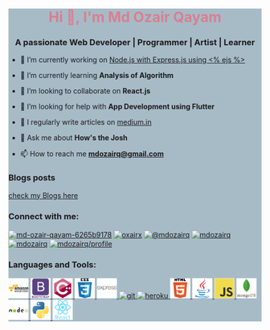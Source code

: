 <div style="background-color: #A7BBC7;">
<h1 align="center" style="color: #DA7F8F;">Hi 👋, I'm Md Ozair Qayam</h1>
<h3 align="center">A passionate Web Developer | Programmer | Artist | Learner</h3>

- 🔭 I’m currently working on [Node.js with Express.js using <% ejs %>](https://github.com/mymymoq27/smokeHouse/)

- 🌱 I’m currently learning **Analysis of Algorithm**

- 👯 I’m looking to collaborate on **React.js**

- 🤝 I’m looking for help with **App Development using Flutter**

- 📝 I regularly write articles on [medium.in](medium.in)

- 💬 Ask me about **How's the Josh**

- 📫 How to reach me **mdozairq@gmail.com**

### Blogs posts
<!-- BLOG-POST-LIST:START -->
  <a href="https://mdozairq.medium.com/">check my Blogs here</a>
<!-- BLOG-POST-LIST:END -->

<h3 align="left">Connect with me:</h3>
<p align="left">
<a href="https://linkedin.com/in/md-ozair-qayam-6265b9178" target="blank"><img align="center" src="https://raw.githubusercontent.com/rahuldkjain/github-profile-readme-generator/master/src/images/icons/Social/linked-in-alt.svg" alt="md-ozair-qayam-6265b9178" height="30" width="40" /></a>
<a href="https://instagram.com/oxairx" target="blank"><img align="center" src="https://raw.githubusercontent.com/rahuldkjain/github-profile-readme-generator/master/src/images/icons/Social/instagram.svg" alt="oxairx" height="30" width="40" /></a>
<a href="https://medium.com/@mdozairq" target="blank"><img align="center" src="https://raw.githubusercontent.com/rahuldkjain/github-profile-readme-generator/master/src/images/icons/Social/medium.svg" alt="@mdozairq" height="30" width="40" /></a>
<a href="https://www.codechef.com/users/mdozairq" target="blank"><img align="center" src="https://cdn.jsdelivr.net/npm/simple-icons@3.1.0/icons/codechef.svg" alt="mdozairq" height="30" width="40" /></a>
<a href="https://www.hackerrank.com/mdozairq" target="blank"><img align="center" src="https://raw.githubusercontent.com/rahuldkjain/github-profile-readme-generator/master/src/images/icons/Social/hackerrank.svg" alt="mdozairq" height="30" width="40" /></a>
<a href="https://auth.geeksforgeeks.org/user/mdozairq/profile" target="blank"><img align="center" src="https://raw.githubusercontent.com/rahuldkjain/github-profile-readme-generator/master/src/images/icons/Social/geeks-for-geeks.svg" alt="mdozairq/profile" height="30" width="40" /></a>
</p>

<h3 align="left">Languages and Tools:</h3>
<p align="left"> <a href="https://aws.amazon.com" target="_blank"> <img src="https://raw.githubusercontent.com/devicons/devicon/master/icons/amazonwebservices/amazonwebservices-original-wordmark.svg" alt="aws" width="40" height="40"/> </a> <a href="https://getbootstrap.com" target="_blank"> <img src="https://raw.githubusercontent.com/devicons/devicon/master/icons/bootstrap/bootstrap-plain-wordmark.svg" alt="bootstrap" width="40" height="40"/> </a> <a href="https://www.w3schools.com/cpp/" target="_blank"> <img src="https://raw.githubusercontent.com/devicons/devicon/master/icons/cplusplus/cplusplus-original.svg" alt="cplusplus" width="40" height="40"/> </a> <a href="https://www.w3schools.com/css/" target="_blank"> <img src="https://raw.githubusercontent.com/devicons/devicon/master/icons/css3/css3-original-wordmark.svg" alt="css3" width="40" height="40"/> </a> <a href="https://expressjs.com" target="_blank"> <img src="https://raw.githubusercontent.com/devicons/devicon/master/icons/express/express-original-wordmark.svg" alt="express" width="40" height="40"/> </a> <a href="https://git-scm.com/" target="_blank"> <img src="https://www.vectorlogo.zone/logos/git-scm/git-scm-icon.svg" alt="git" width="40" height="40"/> </a> <a href="https://heroku.com" target="_blank"> <img src="https://www.vectorlogo.zone/logos/heroku/heroku-icon.svg" alt="heroku" width="40" height="40"/> </a> <a href="https://www.w3.org/html/" target="_blank"> <img src="https://raw.githubusercontent.com/devicons/devicon/master/icons/html5/html5-original-wordmark.svg" alt="html5" width="40" height="40"/> </a> <a href="https://www.java.com" target="_blank"> <img src="https://raw.githubusercontent.com/devicons/devicon/master/icons/java/java-original.svg" alt="java" width="40" height="40"/> </a> <a href="https://developer.mozilla.org/en-US/docs/Web/JavaScript" target="_blank"> <img src="https://raw.githubusercontent.com/devicons/devicon/master/icons/javascript/javascript-original.svg" alt="javascript" width="40" height="40"/> </a> <a href="https://www.mongodb.com/" target="_blank"> <img src="https://raw.githubusercontent.com/devicons/devicon/master/icons/mongodb/mongodb-original-wordmark.svg" alt="mongodb" width="40" height="40"/> </a> <a href="https://nodejs.org" target="_blank"> <img src="https://raw.githubusercontent.com/devicons/devicon/master/icons/nodejs/nodejs-original-wordmark.svg" alt="nodejs" width="40" height="40"/> </a> <a href="https://www.python.org" target="_blank"> <img src="https://raw.githubusercontent.com/devicons/devicon/master/icons/python/python-original.svg" alt="python" width="40" height="40"/> </a> <a href="https://reactjs.org/" target="_blank"> <img src="https://raw.githubusercontent.com/devicons/devicon/master/icons/react/react-original-wordmark.svg" alt="react" width="40" height="40"/> </a> </p>

